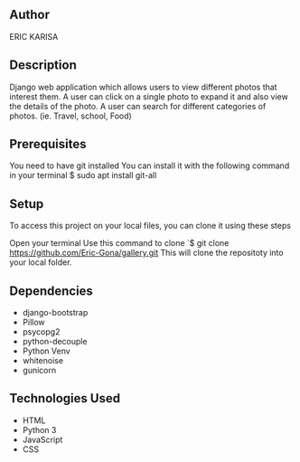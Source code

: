 ## Author
ERIC KARISA

## Description
Django web application which allows users to view different photos that interest them. A user can click on a single photo to expand it and also view the details of the photo. A user can search for different categories of photos. (ie. Travel, school, Food)

## Prerequisites
You need to have git installed You can install it with the following command in your terminal $ sudo apt install git-all

## Setup
To access this project on your local files, you can clone it using these steps

Open your terminal
Use this command to clone `$ git clone https://github.com/Eric-Gona/gallery.git
This will clone the repositoty into your local folder.

## Dependencies
- django-bootstrap
- Pillow
- psycopg2
- python-decouple
- Python Venv
- whitenoise
- gunicorn

## Technologies Used
+ HTML
+ Python 3
+ JavaScript
+ CSS

